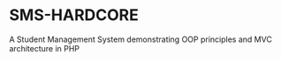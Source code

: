 # SMS-HARDCORE
A Student Management System demonstrating OOP principles and MVC architecture in PHP
